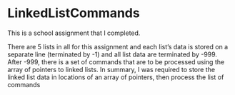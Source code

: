 # LinkedListCommands

This is a school assignment that I completed.

There are 5 lists in all for this assignment and each list’s data is
stored on a separate line (terminated by -1) and all list data are terminated by -999.
After -999, there is a set of commands that are to be processed using the array of pointers to linked
lists. In summary, I was required to store the linked list data in locations of an array of pointers,
then process the list of commands
